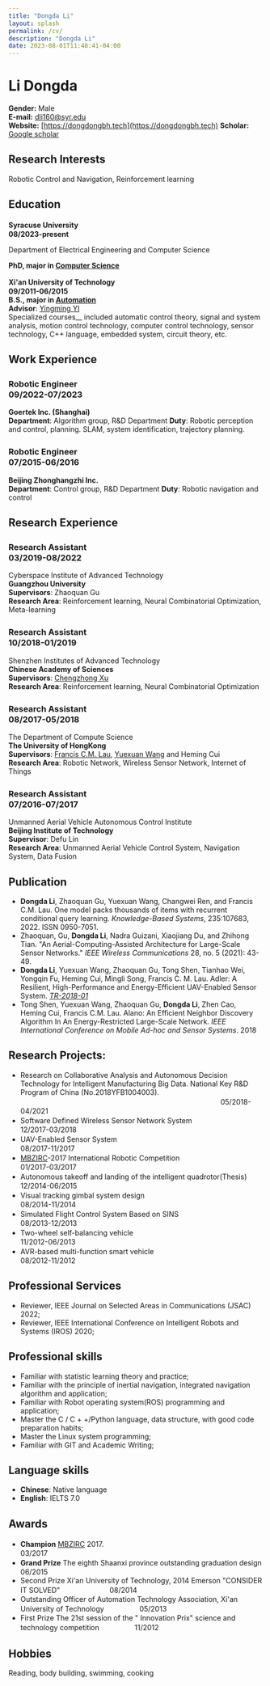 ```yaml
---
title: "Dongda Li"
layout: splash
permalink: /cv/
description: "Dongda Li"
date: 2023-08-01T11:48:41-04:00
---
```



<!-- ### [__PDF Version__](../assets/pdf/cv.pdf){:style="float: right;color:#c14b1d;"} -->

# Li Dongda
__Gender:__ Male    
__E-mail:__ <dli160@syr.edu>  
__Website:__ [https://dongdongbh.tech](https://dongdongbh.tech)
__Scholar:__ [Google scholar](https://scholar.google.com/citations?user=rIFpsA0AAAAJ&hl=en&oi=ao)

## Research Interests
Robotic Control and Navigation, Reinforcement learning

## Education

__Syracuse University__　　　　　　　　　　　　　　　　　　　　　　　　　　　　　　　__08/2023-present__  

Department of Electrical Engineering and Computer Science

**PhD, major in <u>Computer Science</u>**  

__Xi'an University of Technology__　　　　　　　　　　　　　　　　　　　　　　　　　　　　　　　__09/2011-06/2015__  
**B.S., major in <u>Automation</u>**  
**Advisor**: <u>Yingming YI</u>  
Specialized courses__ included automatic control theory, signal and system analysis, motion control technology, computer control technology, sensor technology, C++ language, embedded system, circuit theory, etc.

## Work Experience
### Robotic Engineer　　　　　　　　　　　　　　　　　　　09/2022-07/2023

**Goertek Inc. (Shanghai)**  
**Department**: Algorithm group, R&D Department
**Duty**: Robotic perception and control, planning. SLAM, system identification, trajectory planning.

### Robotic Engineer　　　　　　　　　　　　　　　　　　　07/2015-06/2016
**Beijing Zhonghangzhi Inc.**  
**Department**: Control group, R&D Department
**Duty**: Robotic navigation and control

## Research Experience
### Research Assistant　　　　　　　　　　　　　　　　　　　03/2019-08/2022

Cyberspace Institute of Advanced Technology  
**Guangzhou University**  
**Supervisors**: Zhaoquan Gu  
**Research Area**: Reinforcement learning, Neural Combinatorial Optimization, Meta-learning

### Research Assistant　　　　　　　　　　　　　　　　　　　10/2018-01/2019

Shenzhen Institutes of Advanced Technology  
**Chinese Academy of Sciences**  
**Supervisors**: [Chengzhong Xu](http://www.ece.eng.wayne.edu/~czxu/)  
**Research Area**: Reinforcement learning, Neural Combinatorial Optimization

### Research Assistant　　　　　　　　　　　　　　　　　　　08/2017-05/2018

The Department of Compute Science    
__The University of HongKong__   
**Supervisors**: [Francis C.M. Lau](https://i.cs.hku.hk/~fcmlau/), [Yuexuan Wang](https://i.cs.hku.hk/~amywang/) and Heming Cui    
**Research Area**: Robotic Network, Wireless Sensor Network, Internet of Things

### Research Assistant　　　　　　　　　　　　　　　　　　　07/2016-07/2017
Unmanned Aerial Vehicle Autonomous Control Institute   
__Beijing Institute of Technology__   
**Supervisor**: Defu Lin   
**Research Area**: Unmanned Aerial Vehicle Control System, Navigation System, Data Fusion

## Publication
* **Dongda Li**, Zhaoquan Gu, Yuexuan Wang, Changwei Ren, and Francis C.M. Lau. One model packs thousands of items with recurrent conditional query learning. *Knowledge-Based Systems*, 235:107683, 2022. ISSN 0950-7051.
* Zhaoquan, Gu, **Dongda Li**, Nadra Guizani, Xiaojiang Du, and Zhihong Tian. "An Aerial-Computing-Assisted Architecture for Large-Scale Sensor Networks." *IEEE Wireless Communications* 28, no. 5 (2021): 43-49.
* **Dongda Li**, Yuexuan Wang, Zhaoquan Gu, Tong Shen, Tianhao Wei, Yongqin Fu, Heming Cui, Mingli Song, Francis C. M. Lau. Adler: A Resilient, High-Performance and Energy-Efficient UAV-Enabled Sensor System. *[TR-2018-01](http://www.cs.hku.hk/research/techreps/document/TR-2018-01.pdf)*
* Tong Shen, Yuexuan Wang, Zhaoquan Gu, **Dongda Li**, Zhen Cao, Heming Cui, Francis C.M. Lau. Alano: An Efficient Neighbor Discovery Algorithm In An Energy-Restricted Large-Scale Network. *IEEE International Conference on Mobile Ad-hoc and Sensor Systems*. 2018


## Research Projects:
+ Research on Collaborative Analysis and Autonomous Decision Technology for Intelligent Manufacturing Big Data. National Key R&D Program of China (No.2018YFB1004003). 　　　　　　　　　　　　　　　　　　　　　　　　　　　　           05/2018-04/2021
+ Software Defined Wireless Sensor Network System　　　　　　　　　　　　　　　　　　12/2017-03/2018
+ UAV-Enabled Sensor System　　　　　　　　　　　　　　　　　　　　　　　　　　　　  08/2017-11/2017
+ [MBZIRC](http://www.mbzirc.com/challenge/2017)-2017 International Robotic Competition　　　　　　　　　　　　　　　　　　　  01/2017-03/2017
+ Autonomous takeoff and landing of the intelligent quadrotor(Thesis)　　　　　　　　　　12/2014-06/2015
+ Visual tracking gimbal system design　　　　　　　　　　　　　　　　　　　　　　　　   08/2014-11/2014
+ Simulated Flight Control System Based on SINS　　　　　　　　　　　　　　　　　　　    08/2013-12/2013
+ Two-wheel self-balancing vehicle　　　　　　　　　　　　　　　　　　　　　　　　　　  11/2012-06/2013
+ AVR-based multi-function smart vehicle　　　　　　　　　　　　　　　　　　　　　　　  08/2012-11/2012

## Professional Services
* Reviewer, IEEE Journal on Selected Areas in Communications (JSAC) 2022;
* Reviewer, IEEE International Conference on Intelligent Robots and Systems (IROS) 2020;

## Professional skills

* Familiar with statistic learning theory and practice;
* Familiar with the principle of inertial navigation, integrated navigation algorithm and application;
* Familiar with Robot operating system(ROS) programming and application;
* Master the C / C + +/Python language, data structure, with good code preparation habits;
* Master the Linux system programming;
* Familiar with GIT and Academic Writing;

## Language skills
* __Chinese__: Native language
* __English__: IELTS 7.0

## Awards
* __Champion__    [MBZIRC](https://youtu.be/Qvw5Z9baF-A?t=10s) 2017.　　　　　　　　　　　　　　　　　　　　　　　　　　　　　　　　　03/2017
* __Grand Prize__  The eighth Shaanxi province outstanding graduation design　　　　　　　　　　　　06/2015
* Second Prize  Xi'an University of Technology, 2014 Emerson "CONSIDER IT SOLVED"　　　　　　　08/2014
* Outstanding Officer of Automation Technology Association, Xi'an University of Technology　　　　　05/2013
* First Prize  The 21st session of the " Innovation Prix" science and technology competition　　　　　11/2012

## Hobbies

Reading, body building, swimming, cooking


